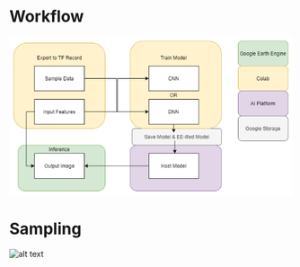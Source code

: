 # Workflow
![alt text](imgs/OverviewTFworkflow_whitebg.png)


# Sampling
![alt text](https://i.imgur.com/42nx7Zf.png)